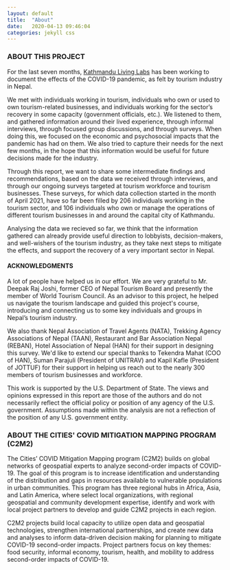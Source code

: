 ```yaml
---
layout: default
title:  "About"
date:   2020-04-13 09:46:04
categories: jekyll css
---
```



### ABOUT THIS PROJECT
For the last seven months, [Kathmandu Living Labs](http://www.kathmandulivinglabs.org) has been working to document the effects of the COVID-19 pandemic, as felt by tourism industry in Nepal.

We met with individuals working in tourism, individuals who own or used to own tourism-related businesses, and individuals working for the sector’s recovery in some capacity (government officials, etc.). We listened to them, and gathered information around their lived experience, through informal interviews, through focused group discussions, and through surveys. When doing this, we focused on the economic and psychosocial impacts that the pandemic has had on them. We also tried to capture their needs for the next few months, in the hope that this information would be useful for future decisions made for the industry.

Through this report, we want to share some intermediate findings and recommendations, based on the data we received through interviews, and through our ongoing surveys targeted at tourism workforce and tourism businesses. These surveys, for which data collection started in the month of April 2021, have so far been filled by 206 individuals working in the tourism sector, and 106 individuals who own or manage the operations of different tourism businesses in and around the capital city of Kathmandu.

Analysing the data we recieved so far, we think that the information gathered can already provide useful direction to lobbyists, decision-makers, and well-wishers of the tourism industry, as they take next steps to mitigate the effects, and support the recovery of a very important sector in Nepal.

#### ACKNOWLEDGMENTS

A lot of people have helped us in our effort. We are very grateful to Mr. Deepak Raj Joshi, former CEO of Nepal Tourism Board and presently the member of World Tourism Council. As an advisor to this project, he helped us navigate the tourism landscape and guided this project's course, introducing and connecting us to some key individuals and groups in Nepal’s tourism industry.

We also thank Nepal Association of Travel Agents (NATA), Trekking Agency Associations of Nepal (TAAN), Restaurant and Bar Association Nepal (REBAN), Hotel Association of Nepal (HAN) for their support in designing this survey. We'd like to extend our special thanks to Tekendra Mahat (COO of HAN), Suman Parajuli (President of UNITRAV) and Kapil Kafle (President of JOTTUF) for their support in helping us reach out to the nearly 300 members of tourism businesses and workforce.

This work is supported by the U.S. Department of State. The views and opinions expressed in this report are those of the authors and do not necessarily reflect the official policy or position of any agency of the U.S. government. Assumptions made within the analysis are not a reflection of the position of any U.S. government entity.

### ABOUT THE CITIES' COVID MITIGATION MAPPING PROGRAM (C2M2)

The Cities’ COVID Mitigation Mapping program (C2M2) builds on global networks of geospatial experts to analyze second-order impacts of COVID-19. The goal of this program is to increase identification and understanding of the distribution and gaps in resources available to vulnerable populations in urban communities. This program has three regional hubs in Africa, Asia, and Latin America, where select local organizations, with regional geospatial and community development expertise, identify and work with local project partners to develop and guide C2M2 projects in each region.
 
C2M2 projects build local capacity to utilize open data and geospatial technologies, strengthen international partnerships, and create new data and analyses to inform data-driven decision making for planning to mitigate COVID-19 second-order impacts. Project partners focus on key themes: food security, informal economy, tourism, health, and mobility to address second-order impacts of COVID-19.
